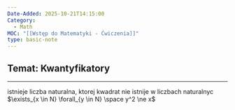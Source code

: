```yaml
---
Date-Added: 2025-10-21T14:15:00
Category:
  - Math
MOC: "[[Wstęp do Matematyki - Ćwiczenia]]"
type: basic-note
---
```

## Temat: Kwantyfikatory
- - -

istnieje liczba naturalna, ktorej kwadrat nie istnije w liczbach naturalnyc
$\exists_{x \in N} \forall_{y \in N} \space y^2 \ne x$
